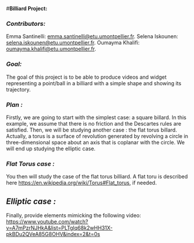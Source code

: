 
#**Billiard Project:**

### ***Contributors:*** 
 Emma Santinelli: emma.santinelli@etu.umontpellier.fr.
 Selena Iskounen: selena.iskounen@etu.umontpellier.fr.
 Oumayma Khalifi: oumayma.khalifi@etu.umontpellier.fr.

### ***Goal:***

The goal of this project is to be able to produce videos and widget representing a point/ball in a billiard with a simple shape and showing its trajectory.


### ***Plan :***

Firstly, we are going to start with the simplest case: a square billard.
In this example, we assume that there is no friction and the Descartes rules are satisfied.
Then, we will be studying another case : the flat torus billard.
Actually, a torus is a surface of revolution generated by revolving a circle in three-dimensional space about an axis that is coplanar with the circle. 
We will end up studying the elliptic case.


### ***Flat Torus case :***

You then will study the case of the flat torus billiard. A flat toru is described here https://en.wikipedia.org/wiki/Torus#Flat_torus, if needed.


## ***Elliptic case :***
Finally, provide elements mimicking the following video: https://www.youtube.com/watch?v=A7mPzrNJHkA&list=PLTgIq68k2wHH31X-pkBDu2QVeA85G8OHV&index=2&t=0s
